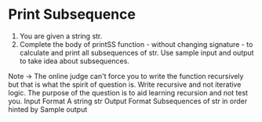 # Print Subsequence

1. You are given a string str.
2. Complete the body of printSS function - without changing signature - to calculate and print all subsequences of str.
Use sample input and output to take idea about subsequences.

Note -> The online judge can't force you to write the function recursively but that is what the spirit of question is. Write recursive and not iterative logic. The purpose of the question is to aid learning recursion and not test you.
Input Format
A string str
Output Format
Subsequences of str in order hinted by Sample output